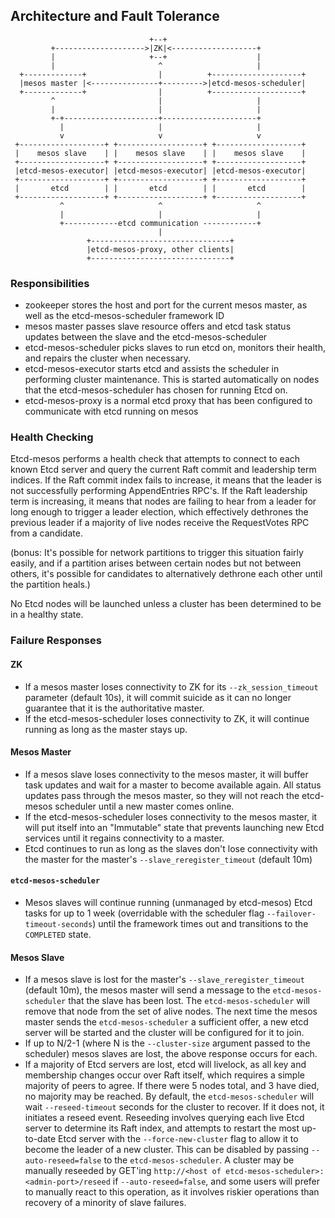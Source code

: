 ## Architecture and Fault Tolerance
```
                               +--+
         +-------------------->|ZK|<-------------------+
         |                     +--+                    |
         |                       ^                     |
  +-------------+                |          +--------------------+
  |mesos master |<---------------+--------->|etcd-mesos-scheduler|
  +-------------+                |          +--------------------+
         ^                       |                     |
         |                       |                     |
         +-+---------------------+---------------------+
           |                     |                     |
           v                     v                     v
 +-------------------+ +-------------------+ +-------------------+
 |    mesos slave    | |    mesos slave    | |    mesos slave    |
 +-------------------+ +-------------------+ +-------------------+
 |etcd-mesos-executor| |etcd-mesos-executor| |etcd-mesos-executor|
 +-------------------+ +-------------------+ +-------------------+
 |       etcd        | |       etcd        | |       etcd        |
 +-------------------+ +-------------------+ +-------------------+
           ^                     ^                     ^
           |                     |                     |
           +------------etcd communication ------------+
                                 |
                 +-------------------------------+
                 |etcd-mesos-proxy, other clients|
                 +-------------------------------+
```
### Responsibilities
* zookeeper stores the host and port for the current mesos master, as well as the etcd-mesos-scheduler framework ID
* mesos master passes slave resource offers and etcd task status updates between the slave and the etcd-mesos-scheduler
* etcd-mesos-scheduler picks slaves to run etcd on, monitors their health, and repairs the cluster when necessary.
* etcd-mesos-executor starts etcd and assists the scheduler in performing cluster maintenance. This is started automatically on nodes that the etcd-mesos-scheduler has chosen for running Etcd on.
* etcd-mesos-proxy is a normal etcd proxy that has been configured to communicate with etcd running on mesos


### Health Checking
Etcd-mesos performs a health check that attempts to connect to each known Etcd server and query the current Raft commit and leadership term indices.  If the Raft commit index fails to increase, it means that the leader is not successfully performing AppendEntries RPC's.  If the Raft leadership term is increasing, it means that nodes are failing to hear from a leader for long enough to trigger a leader election, which effectively dethrones the previous leader if a majority of live nodes receive the RequestVotes RPC from a candidate.

(bonus: It's possible for network partitions to trigger this situation fairly easily, and if a partition arises between certain nodes but not between others, it's possible for candidates to alternatively dethrone each other until the partition heals.)

No Etcd nodes will be launched unless a cluster has been determined to be in a healthy state.

### Failure Responses
#### ZK
* If a mesos master loses connectivity to ZK for its `--zk_session_timeout` parameter (default 10s), it will commit suicide as it can no longer guarantee that it is the authoritative master.
* If the etcd-mesos-scheduler loses connectivity to ZK, it will continue running as long as the master stays up.


#### Mesos Master
* If a mesos slave loses connectivity to the mesos master, it will buffer task updates and wait for a master to become available again.  All status updates pass through the mesos master, so they will not reach the etcd-mesos scheduler until a new master comes online.
* If the etcd-mesos-scheduler loses connectivity to the mesos master, it will put itself into an "Immutable" state that prevents launching new Etcd services until it regains connectivity to a master.
* Etcd continues to run as long as the slaves don't lose connectivity with the master for the master's `--slave_reregister_timeout` (default 10m)


#### `etcd-mesos-scheduler`
* Mesos slaves will continue running (unmanaged by etcd-mesos) Etcd tasks for up to 1 week (overridable with the scheduler flag `--failover-timeout-seconds`) until the framework times out and transitions to the `COMPLETED` state.


#### Mesos Slave
* If a mesos slave is lost for the master's `--slave_reregister_timeout` (default 10m), the mesos master will send a message to the `etcd-mesos-scheduler` that the slave has been lost.  The `etcd-mesos-scheduler` will remove that node from the set of alive nodes.  The next time the mesos master sends the `etcd-mesos-scheduler` a sufficient offer, a new etcd server will be started and the cluster will be configured for it to join.
* If up to N/2-1 (where N is the `--cluster-size` argument passed to the scheduler) mesos slaves are lost, the above response occurs for each.
* If a majority of Etcd servers are lost, etcd will livelock, as all key and membership changes occur over Raft itself, which requires a simple majority of peers to agree.  If there were 5 nodes total, and 3 have died, no majority may be reached.  By default, the `etcd-mesos-scheduler` will wait `--reseed-timeout` seconds for the cluster to recover.  If it does not, it initiates a reseed event.  Reseeding involves querying each live Etcd server to determine its Raft index, and attempts to restart the most up-to-date Etcd server with the `--force-new-cluster` flag to allow it to become the leader of a new cluster.  This can be disabled by passing `--auto-reseed=false` to the `etcd-mesos-scheduler`.  A cluster may be manually reseeded by GET'ing `http://<host of etcd-mesos-scheduler>:<admin-port>/reseed` if `--auto-reseed=false`, and some users will prefer to manually react to this operation, as it involves riskier operations than recovery of a minority of slave failures.
